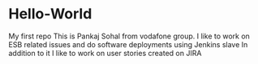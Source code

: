 # Hello-World
My first repo
This is Pankaj Sohal from vodafone group.
I like to work on ESB related issues and do software deployments using Jenkins slave
In addition to it I like to work on user stories created on JIRA
